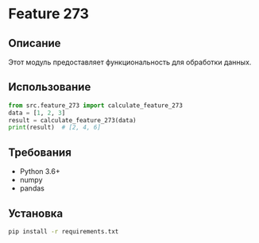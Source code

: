 # Feature 273
## Описание
Этот модуль предоставляет функциональность для обработки данных.
## Использование
```python
from src.feature_273 import calculate_feature_273
data = [1, 2, 3]
result = calculate_feature_273(data)
print(result)  # [2, 4, 6]
```
## Требования
- Python 3.6+
- numpy
- pandas
## Установка
```bash
pip install -r requirements.txt
```